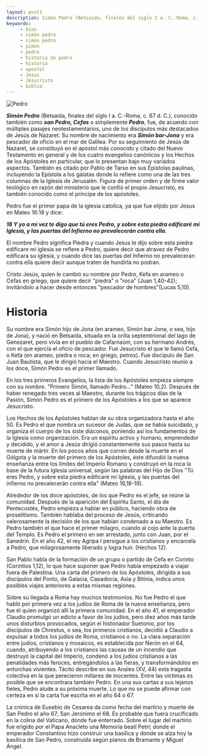 ```yaml
---
layout: post1
description: Simón Pedro (Betsaida, finales del siglo I a. C.-Roma, c. 67 d. C.), conocido también como san Pedro, Cefas o simplemente Pedro, fue, de acuerdo con múltiples pasajes neotestamentarios, uno de los discípulos más destacados de Jesús de Nazaret
keywords:
     - Dios
     - simón pedro
     - simon pedro
     - pimon 
     - pedro
     - historia de pedro
     - historia
     - apostol
     - Jesus
     - Jesucristo
     - biblia
---
```


![Pedro](https://dylan14567.github.io/assets/img/Pedro.jpg)

***Simón Pedro*** (Betsaida, finales del siglo I a. C.-Roma, c. 67 d. C.), conocido también como ***san Pedro, Cefas*** o simplemente ***Pedro***, fue, de acuerdo con múltiples pasajes neotestamentarios, uno de los discípulos más destacados de Jesús de Nazaret. Su nombre de nacimiento era ***Simón bar-Jona***​ y era pescador de oficio en el mar de Galilea. Por su seguimiento de Jesús de Nazaret, se constituyó en el apóstol más conocido y citado del Nuevo Testamento en general y de los cuatro evangelios canónicos y los Hechos de los Apóstoles en particular, que lo presentan bajo muy variados aspectos. También es citado por Pablo de Tarso en sus Epístolas paulinas, incluyendo la Epístola a los gálatas donde lo refiere como una de las tres columnas de la Iglesia de Jerusalén.​ Figura de primer orden y de firme valor teológico en razón del ministerio que le confió el propio Jesucristo, es también conocido como el príncipe de los apóstoles.

Pedro fue el primer papa de la iglesia catolica, ya que fue elijido por Jesus en Mateo 16:18 y dice:

***18 Y yo a mi vez te digo que tú eres Pedro, y sobre esta piedra edificaré mi Iglesia, y las puertas del Infierno no prevalecerán contra ella.***

El nombre Pedro significa Piedra y cuando Jesus le dijo sobre esta piedra edificare mi iglesia se refiere a Pedro, quiere decir que atravez de Pedro edificara su iglesia, y cuando dice las puertas del Infierno no prevaleceran contra ella quiere decir aunque traten de hundirla no podran.

Cristo Jesús, quien le cambió su nombre por Pedro, Kefa en arameo o Cefas en griego, que quiere decir "piedra" o "roca" (Juan 1,40-42); invitándolo a hacer desde entonces "pescador de hombres"(Lucas 5,10).

# Historia

Su nombre era Simón hijo de Jona (en arameo, Simón bar Jona, o sea, hijo de Jona), y nació en Betsaida, situada en la orilla septemtrional del lago de Genezaret, pero vivía en el pueblo de Cafarnaúm, con su hermano Andrés, con el que ejercía el oficio de pescador. Fue Jesucristo el que le llamó Cefa, o Kefa (en arameo, piedra o roca; en griego, petros). Fue discípulo de San Juan Bautista, que le dirigió hacia el Maestro. Cuando Jesucristo reunio a los doce, Simón Pedro es el primer llamado.

En los tres primeros Evangelios, la lista de los Apóstoles empieza siempre con su nombre. "Primero Simón, llamado Pedro..." (Mateo 10,2). Después de haber renegado tres veces al Maestro, durante los trágicos días de la Pasión, Simón Pedro es el primero de los Apóstoles a los que se aparece Jesucristo.

Los Hechos de los Apóstoles hablan de su obra organizadora hasta el año 50. Es Pedro el que nombra un sucesor de Judas, que se había suicidado, y organiza el cuerpo de los siste diáconos, poniendo así los fundamentos de la Iglesia como organización. Era un espíritu activo y humano, emprendedor y decidido, y el amor a Jesús dirigió constantemente sus pasos hasta su muerte de mártir. En los pocos años que corren desde la muerte en el Gólgota y la muerte del primero de los Apóstoles, éste difundió la nueva enseñanza entre los límites del Imperio Romano y construyó en la roca la base de la futura Iglesia universal, según las palabras del Hijo de Dios "Tú eres Pedro, y sobre esta piedra edificaré mi Iglesia, y las puertas del infierno no prevalecerán contra ella" (Mateo 16,18-19).

Alrededor de los doce apóstoles, de los que Pedro es el jefe, se reúne la comunidad. Después de la aparición del Espíritu Santo, el día de Pentecostés, Pedro empieza a hablar en público, haciendo obra de proselitismo. También hablaba del proceso de Jesús, criticando valerosamente la decisión de los que habían condenado a su Maestro. Es Pedro también el que hace el primer milagro, cuando al cojo ante la puerta del Templo. Es Pedro el primero en ser arrestado, junto con Juan, por el Sanedrín. En el año 42, el rey Agripa I persigue a los cristianos y encarcela a Pedro, que milagrosamente liberado y logra huir. (Hechos 12).

San Pablo habla de la formación de un grupo o partido de Cefa en Corinto (Corintios 1,12), lo que hace suponer que Pedro había empezado a viajar fuera de Palestina. Una carta del primero de los Apóstoles, dirigida a sus discípulos del Ponto, de Galacia, Capadocia, Asia y Bitinia, indica unos posibles viajes anteriores a estas mismas regiones.

Sobre su llegada a Roma hay muchos testimonios. No fue Pedro el que habló por primera vez a los judíos de Roma de la nueva enseñanza, pero fue él quien organizó allí la primera comunidad. En el año 41, el emperador Claudio promulgó un edicto a favor de los judíos, pero diez años más tarde unos disturbios provocados, según el historiador Suetonio, por los discípulos de Chrestus, o sea, los primeros cristianos, decidió a Claudio a expulsar a todos los judíos de Roma, cristianos o no. La clara separación entre judíos, cristianos y mosaicos, es establecida por Nerón en el 64, cuando, atribuyendo a los cristianos las causas de un incendio que destruyó la capital del Imperio, condenó a los judíos cristianos a las penalidades más feroces, entregándolos a las fieras, y transformándolos en antorchas vivientes. Tácito describe en sus Anales (XV, 44) esta tragedia colectiva en la que perecieron millares de inocentes. Entre las víctimas es posible que se encontrara también Pedro. En una sus cartas a sus lejanos fieles, Pedro alude a su próxima muerte. Lo que no se puede afirmar con certeza en sí la carta fue escrita en el año 64 o 67.

La crónica de Eusebio de Cesarea da como fecha del martirio y muerte de San Pedro el año 67; San Jerónimo el 68. Es probable que fuera crucificado en la colina del Vaticano, donde fue enterrado. Sobre el lugar del martirio fue erigido por el Papa Anacleto una Memoria beati Petri; donde el emperador Constantino hizo construir una basílica y donde se alza hoy la basílica de San Pedro, construida según planos de Bramante y Miguel Ángel.
